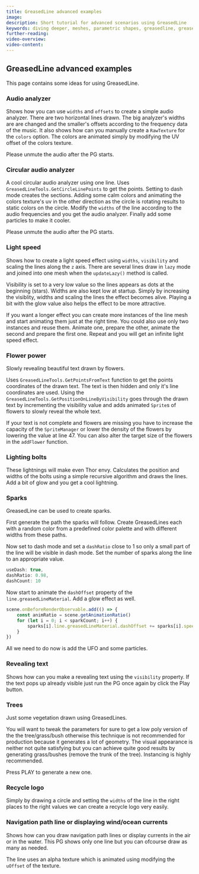 ```yaml
---
title: GreasedLine advanced examples
image:
description: Short tutorial for advanced scenarios using GreasedLine 
keywords: diving deeper, meshes, parametric shapes, greasedline, greased line
further-reading:
video-overview:
video-content:
---
```


## GreasedLine advanced examples

This page contains some ideas for using GreasedLine.

### Audio analyzer

Shows how you can use `widths` and `offsets` to create a simple audio analyzer. There are two horizontal lines drawn. The big analyzer's widths are are changed and the smaller's offsets according to the frequency data of the music. It also shows how can you manually create a `RawTexture` for the `colors` option. The colors are animated simply by modifying the UV offset of the colors texture.

Please unmute the audio after the PG starts.

<Playground id="#3N0IS0#2" title="Line audio analyzer" description="A line audio analyzer with GreasedLine." />

### Circular audio analyzer

A cool circular audio analyzer using one line. Uses `GreasedLineTools.GetCircleLinePoints` to get the points. Setting to dash mode creates the sections. Adding some calm colors and animating the colors texture's uv in the other direction as the circle is rotating results to static colors on the circle. Modify the `widths` of the line according to the audio frequencies and you get the audio analyzer. Finally add some particles to make it cooler.

Please unmute the audio after the PG starts.

<Playground id="#H1LRZ3#232" title="Circular audio analyzer" description="A circle shaped audio analyzer with GreasedLine." />

### Light speed

Shows how to create a light speed effect using `widths`, `visibility` and scaling the lines along the `z` axis. There are several lines draw in `lazy` mode and joined into one mesh when the `updateLazy()` method is called.

Visibility is set to a very low value so the lines appears as dots at the beginning (stars). Widths are also kept low at startup. Simply by increasing the visiblity, widths and scaling the lines the effect becomes alive. Playing a bit with the glow value also helps the effect to be more attractive.

If you want a longer effect you can create more instances of the line mesh and start animating them just at the right time. You could also use only two instances and reuse them. Animate one, prepare the other, animate the second and prepare the first one. Repeat and you will get an infinite light speed effect.

<Playground id="#7MN4LZ#16" title="Light speed effect" description="Light speed effect." />

### Flower power

Slowly revealing beautiful text drawn by flowers.

Uses `GreasedLineTools.GetPointsFromText` function to get the points coordinates of the drawn text. The text is then hidden and only it's line coordinates are used. Using the `GreasedLineTools.GetPositionOnLineByVisibility` goes through the drawn text by incrementing the visibility value and adds animated `Sprite`s of flowers to slowly reveal the whole text.

If your text is not complete and flowers are missing you have to increase the capacity of the `SpriteManager` or lower the density of the flowers by lowering the value at line 47. You can also alter the target size of the flowers in the `addFlower` function.

<Playground id="#0637HC#3" title="Flower power" description="Drawing text with a nice flower effect." />

### Lighting bolts

These lightnings will make even Thor envy. Calculates the position and widths of the bolts using a simple recursive algorithm and draws the lines. Add a bit of glow and you get a cool lightning.

<Playground id="#P5GH2C#2" title="Lighting bolts" description="Create cool looking lighting bolts using GreasedLine." />

### Sparks

GreasedLine can be used to create sparks.

First generate the path the sparks will follow. Create GreasedLines each with a random color from a predefined color palette and with different widths from these paths.

<Playground id="#KIW47V#1" title="Simulating sparks - step 1" description="A cool UFO surrounded by sparks created by GreasedLine - step 1." />

Now set to dash mode and set a `dashRatio` close to 1 so only a small part of the line will be visible in dash mode. Set the number of sparks along the line to an appropriate value.

```javascript
useDash: true,
dashRatio: 0.98,
dashCount: 10
```

<Playground id="#KIW47V#2" title="Simulating sparks - step 2" description="A cool UFO surrounded by sparks created by GreasedLine - step 2." />

Now start to animate the `dashOffset` property of the `line.greasedLineMaterial`. Add a glow effect as well.

```javascript
scene.onBeforeRenderObservable.add(() => {
    const animRatio = scene.getAnimationRatio()
    for (let i = 0; i < sparkCount; i++) {
        sparks[i].line.greasedLineMaterial.dashOffset += sparks[i].speed * animRatio
    }
})
```

<Playground id="#KIW47V#3" title="Simulating sparks - step 3" description="A cool UFO surrounded by sparks created by GreasedLine - step 3." />

All we need to do now is add the UFO and some particles.

<Playground id="#KIW47V" title="Simulating sparks" description="A cool UFO surrounded by sparks created by GreasedLine." />

### Revealing text

Shows how can you make a revealing text using the `visibility` property. If the text pops up already visible just run the PG once again by click the Play button.

<Playground id="#H1LRZ3#234" title="Revealing text" description="The text is slowly drawn on the screen." />

### Trees

Just some vegetation drawn using GreasedLines.

You will want to tweak the parameters for sure to get a low poly version of the the tree/grass/bush otherwise this technique is not recommended for production because it generates a lot of geometry. The visual appearance is neither not quite satisfying but you can achieve quite good results by generating grass/bushes (remove the trunk of the tree). Instancing is highly recommended.

Press PLAY to generate a new one.

<Playground id="#DEHK6P#3" title="Trees" description="Parametric trees using GreasedLine." />

### Recycle logo

Simply by drawing a circle and setting the `widths` of the line in the right places to the right values we can create a recycle logo very easily.

<Playground id="#H1LRZ3#240" title="Recycle logo" description="Recycle logo created using widths." />

### Navigation path line or displaying wind/ocean currents

Shows how can you draw navigation path lines or display currents in the air or in the water. This PG shows only one line but you can ofcourse draw as many as needed.

The line uses an alpha texture which is animated using modifying the `uOffset` of the texture.

<Playground id="#F2M8GA#4" title="Navigation path or Displaying currents" description="Shows how can you draw navigation path lines or display currents." />
